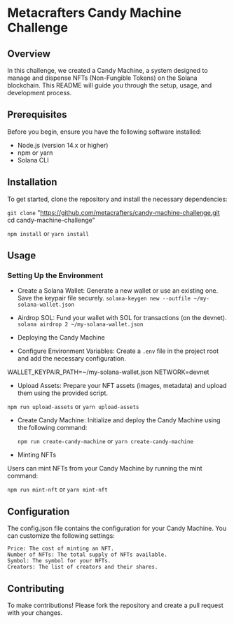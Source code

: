 # Metacrafters Candy Machine Challenge
## Overview
In this challenge, we created a Candy Machine, a system designed to manage and dispense NFTs (Non-Fungible Tokens) on the Solana blockchain. This README will guide you through the setup, usage, and development process.

## Prerequisites

Before you begin, ensure you have the following software installed:

* Node.js (version 14.x or higher)
* npm or yarn
* Solana CLI

## Installation

To get started, clone the repository and install the necessary dependencies:

`git clone` "https://github.com/metacrafters/candy-machine-challenge.git
cd candy-machine-challenge"

`npm install`
 or
`yarn install`

## Usage
### Setting Up the Environment

* Create a Solana Wallet: Generate a new wallet or use an existing one. Save the keypair file securely.
`solana-keygen new --outfile ~/my-solana-wallet.json`

* Airdrop SOL: Fund your wallet with SOL for transactions (on the devnet).
`solana airdrop 2 ~/my-solana-wallet.json`

* Deploying the Candy Machine
* Configure Environment Variables: Create a `.env` file in the project root and add the necessary configuration.

WALLET_KEYPAIR_PATH=~/my-solana-wallet.json
NETWORK=devnet

* Upload Assets: Prepare your NFT assets (images, metadata) and upload them using the provided script.

`npm run upload-assets`
or
`yarn upload-assets`

* Create Candy Machine: Initialize and deploy the Candy Machine using the following command:

    `npm run create-candy-machine`
    or
    `yarn create-candy-machine`

* Minting NFTs

Users can mint NFTs from your Candy Machine by running the mint command:


`npm run mint-nft`
or
`yarn mint-nft`

## Configuration

The config.json file contains the configuration for your Candy Machine. You can customize the following settings:

    Price: The cost of minting an NFT.
    Number of NFTs: The total supply of NFTs available.
    Symbol: The symbol for your NFTs.
    Creators: The list of creators and their shares.

## Contributing

To make contributions! Please fork the repository and create a pull request with your changes.
